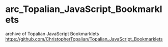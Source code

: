 # arc_Topalian_JavaScript_Bookmarklets
archive of Topalian JavaScript Bookmarklets https://github.com/ChristopherTopalian/Topalian_JavaScript_Bookmarklets
